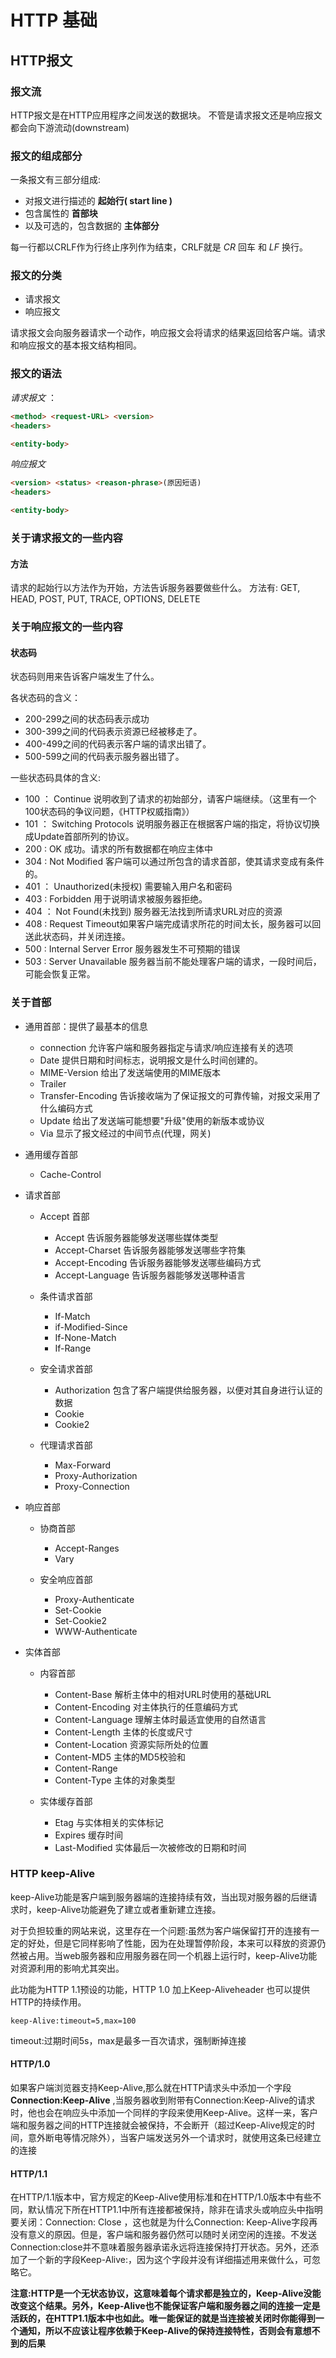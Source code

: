 # HTTP 基础
## HTTP报文
### 报文流
HTTP报文是在HTTP应用程序之间发送的数据块。 不管是请求报文还是响应报文都会向下游流动(downstream)

### 报文的组成部分
一条报文有三部分组成:
- 对报文进行描述的 **起始行( start line )**
- 包含属性的 **首部块**
- 以及可选的，包含数据的 **主体部分**

每一行都以CRLF作为行终止序列作为结束，CRLF就是 _CR_ 回车 和 _LF_ 换行。

### 报文的分类
- 请求报文
- 响应报文

请求报文会向服务器请求一个动作，响应报文会将请求的结果返回给客户端。请求和响应报文的基本报文结构相同。

### 报文的语法
_请求报文_ ：

```html
<method> <request-URL> <version>
<headers>

<entity-body>
```

_响应报文_

```html
<version> <status> <reason-phrase>(原因短语)
<headers>

<entity-body>
```

### 关于请求报文的一些内容
#### 方法
请求的起始行以方法作为开始，方法告诉服务器要做些什么。 方法有: GET, HEAD, POST, PUT, TRACE, OPTIONS, DELETE

### 关于响应报文的一些内容
#### 状态码
状态码则用来告诉客户端发生了什么。

各状态码的含义：
- 200-299之间的状态码表示成功
- 300-399之间的代码表示资源已经被移走了。
- 400-499之间的代码表示客户端的请求出错了。
- 500-599之间的代码表示服务器出错了。

一些状态码具体的含义:
- 100 ： Continue 说明收到了请求的初始部分，请客户端继续。（这里有一个100状态码的争议问题，《HTTP权威指南》）
- 101 ： Switching Protocols 说明服务器正在根据客户端的指定，将协议切换成Update首部所列的协议。
- 200 : OK 成功。请求的所有数据都在响应主体中
- 304 : Not Modified 客户端可以通过所包含的请求首部，使其请求变成有条件的。
- 401 ： Unauthorized(未授权) 需要输入用户名和密码
- 403 : Forbidden 用于说明请求被服务器拒绝。
- 404 ： Not Found(未找到) 服务器无法找到所请求URL对应的资源
- 408 : Request Timeout如果客户端完成请求所花的时间太长，服务器可以回送此状态码，并关闭连接。
- 500 : Internal Server Error 服务器发生不可预期的错误
- 503 : Server Unavailable 服务器当前不能处理客户端的请求，一段时间后，可能会恢复正常。

### 关于首部
- 通用首部：提供了最基本的信息
  - connection 允许客户端和服务器指定与请求/响应连接有关的选项
  - Date 提供日期和时间标志，说明报文是什么时间创建的。
  - MIME-Version 给出了发送端使用的MIME版本
  - Trailer
  - Transfer-Encoding 告诉接收端为了保证报文的可靠传输，对报文采用了什么编码方式
  - Update 给出了发送端可能想要"升级"使用的新版本或协议
  - Via 显示了报文经过的中间节点(代理，网关)

- 通用缓存首部
  - Cache-Control

- 请求首部
  - Accept 首部
    - Accept 告诉服务器能够发送哪些媒体类型
    - Accept-Charset 告诉服务器能够发送哪些字符集
    - Accept-Encoding 告诉服务器能够发送哪些编码方式
    - Accept-Language 告诉服务器能够发送哪种语言

  - 条件请求首部
    - If-Match
    - if-Modified-Since
    - If-None-Match
    - If-Range

  - 安全请求首部
    - Authorization 包含了客户端提供给服务器，以便对其自身进行认证的数据
    - Cookie
    - Cookie2

  - 代理请求首部
    - Max-Forward
    - Proxy-Authorization
    - Proxy-Connection

- 响应首部
  - 协商首部
    - Accept-Ranges
    - Vary

  - 安全响应首部
    - Proxy-Authenticate
    - Set-Cookie
    - Set-Cookie2
    - WWW-Authenticate

- 实体首部
  - 内容首部
    - Content-Base 解析主体中的相对URL时使用的基础URL
    - Content-Encoding 对主体执行的任意编码方式
    - Content-Language 理解主体时最适宜使用的自然语言
    - Content-Length 主体的长度或尺寸
    - Content-Location 资源实际所处的位置
    - Content-MD5 主体的MD5校验和
    - Content-Range
    - Content-Type 主体的对象类型

  - 实体缓存首部
    - Etag 与实体相关的实体标记
    - Expires 缓存时间
    - Last-Modified 实体最后一次被修改的日期和时间

### HTTP keep-Alive
keep-Alive功能是客户端到服务器端的连接持续有效，当出现对服务器的后继请求时，keep-Alive功能避免了建立或者重新建立连接。

对于负担较重的网站来说，这里存在一个问题:虽然为客户端保留打开的连接有一定的好处，但是它同样影响了性能，因为在处理暂停阶段，本来可以释放的资源仍然被占用。当web服务器和应用服务器在同一个机器上运行时，keep-Alive功能对资源利用的影响尤其突出。

此功能为HTTP 1.1预设的功能，HTTP 1.0 加上Keep-Aliveheader 也可以提供HTTP的持续作用。

```
keep-Alive:timeout=5,max=100
```

timeout:过期时间5s，max是最多一百次请求，强制断掉连接

#### HTTP/1.0
如果客户端浏览器支持Keep-Alive,那么就在HTTP请求头中添加一个字段 **Connection:Keep-Alive** ,当服务器收到附带有Connection:Keep-Alive的请求时，他也会在响应头中添加一个同样的字段来使用Keep-Alive。这样一来，客户端和服务器之间的HTTP连接就会被保持，不会断开（超过Keep-Alive规定的时间，意外断电等情况除外），当客户端发送另外一个请求时，就使用这条已经建立的连接

#### HTTP/1.1
在HTTP/1.1版本中，官方规定的Keep-Alive使用标准和在HTTP/1.0版本中有些不同，默认情况下所在HTTP1.1中所有连接都被保持，除非在请求头或响应头中指明要关闭：Connection: Close  ，这也就是为什么Connection: Keep-Alive字段再没有意义的原因。但是，客户端和服务器仍然可以随时关闭空闲的连接。不发送Connection:close并不意味着服务器承诺永远将连接保持打开状态。另外，还添加了一个新的字段Keep-Alive:，因为这个字段并没有详细描述用来做什么，可忽略它。

**注意:HTTP是一个无状态协议，这意味着每个请求都是独立的，Keep-Alive没能改变这个结果。另外，Keep-Alive也不能保证客户端和服务器之间的连接一定是活跃的，在HTTP1.1版本中也如此。唯一能保证的就是当连接被关闭时你能得到一个通知，所以不应该让程序依赖于Keep-Alive的保持连接特性，否则会有意想不到的后果**
